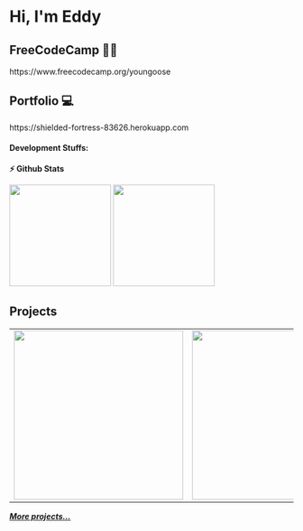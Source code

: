 <h1> Hi, I'm Eddy </h1>

<h2> FreeCodeCamp 👨‍💻 </h2>
https://www.freecodecamp.org/youngoose

<h2> Portfolio 💻 </h2>
https://shielded-fortress-83626.herokuapp.com

#### Development Stuffs:

<b>⚡ Github Stats</b>
<p float="left">
<img height="180em" src="https://github-readme-stats.vercel.app/api?username=youngoose&show_icons=true&hide_border=true&&count_private=true&include_all_commits=true" /> 
<img height="180em" src="https://github-readme-stats.vercel.app/api/top-langs/?username=youngoose&show_icons=true&hide_border=true&layout=compact&langs_count=8"/>
</p>

<h2>Projects</h2>
<table>
  <tbody>
    <tr>
      <td>
        <a href="https://clientpanelprod-83752.firebaseapp.com" title="Angular Client Panel">
          <img align="center" src="https://user-images.githubusercontent.com/29807797/165293350-720511f1-e608-4111-bd52-fa321bf82c67.JPG" width="300" alt-text="Angular Client Panel">
        </a>
      </td>
      <td>
        <a href="https://fs1prod-a9460.firebaseapp.com" title="Angular Item List">
          <img align="center" src="https://user-images.githubusercontent.com/29807797/165294037-2afeb92c-9422-4595-b2c6-feeac6a63fd0.JPG" width="300" alt-text="Angular Item List">
        </a>
      </td>
      <td>
        <a href="https://github.com/youngoose/The_Final_Gamble_Hero" title="The Final Gamble Hero">
          <img align="center" src="https://user-images.githubusercontent.com/29807797/165295122-076e3256-7545-4d95-8fb3-24e3e4f0c5fc.JPG" width="300" alt-text="The Final Gamble Hero">
        </a>
      </td>
    </tr>
  </tbody>
</table>
<b><em><a href="https://github.com/youngoose?tab=repositories">More projects...</a></em></b>
